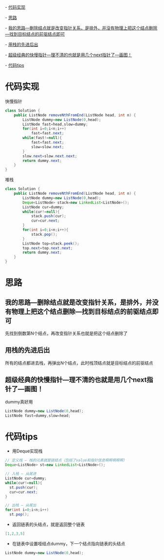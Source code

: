 

\- [代码实现](#代码实现)

\- [思路](#思路)

  \- [我的思路—删除结点就是改变指针关系，是排外，并没有物理上把这个结点删除—找到目标结点的前驱结点即可](#我的思路删除结点就是改变指针关系是排外并没有物理上把这个结点删除找到目标结点的前驱结点即可)

  \- [用栈的先进后出](#用栈的先进后出)

  \- [超级经典的快慢指针—理不清的也就是用几个next指针了—画图！](#超级经典的快慢指针理不清的也就是用几个next指针了画图)

\- [代码tips](#代码tips)



# 代码实现

快慢指针

```java
class Solution {
    public ListNode removeNthFromEnd(ListNode head, int n) {
        ListNode dummy=new ListNode(0,head);
        ListNode fast=head,slow=dummy;
        for(int i=0;i<n;i++)
            fast=fast.next;
        while(fast!=null){
            fast=fast.next;
            slow=slow.next;
        }
        slow.next=slow.next.next;
        return dummy.next;
    }
}
```

堆栈

```java
class Solution {
    public ListNode removeNthFromEnd(ListNode head, int n) {
        ListNode dummy=new ListNode(0,head);
        Deque<ListNode> stack=new LinkedList<ListNode>();
        ListNode cur=dummy;
        while(cur!=null){
            stack.push(cur);
            cur=cur.next;
        }
        for(int i=0;i<n;i++){
            stack.pop();
        }
        ListNode top=stack.peek();
        top.next=top.next.next;
        return dummy.next;
    }
}
```

# 思路

## 我的思路—删除结点就是改变指针关系，是排外，并没有物理上把这个结点删除—找到目标结点的前驱结点即可

先找到倒数第N个结点，再改变指针关系也就是把这个结点删除了

## 用栈的先进后出

所有的结点都进去栈，再弹出N个结点，此时栈顶结点就是目标结点的前驱结点

## 超级经典的快慢指针—理不清的也就是用几个next指针了—画图！

dummy真好用

```java
ListNode dummy=new ListNode(0,head);
ListNode fast=dummy,slow=head;
```

# 代码tips

- 用Deque实现栈

```java
// 定义栈 — 栈的元素就是链结点（包括了value和指针信息啊啊啊啊啊）
Deque<ListNode> st=new LinkedList<ListNode>();
```

```java
// 入栈 — 从尾进
ListNode cur=dummy;
while(cur!=null){
  st.push(cur);
  cur=cur.next;
}
```

```java
// 出栈 — 从尾出
for(int i=0;i<n;i++)
  st.pop();
```

- 返回链表的头结点，就是返回整个链表

```java
[1,2,3,5]
```

- 在链表中设置哑结点dummy，下一个结点指向链表的头结点

```java
ListNode dummy=new ListNode(0,head);
```

